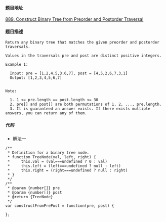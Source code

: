 #### 题目地址
[889. Construct Binary Tree from Preorder and Postorder Traversal](https://leetcode.com/problems/construct-binary-tree-from-preorder-and-postorder-traversal/)
#### 题目描述
```
Return any binary tree that matches the given preorder and postorder traversals.

Values in the traversals pre and post are distinct positive integers.

Example 1:

  Input: pre = [1,2,4,5,3,6,7], post = [4,5,2,6,7,3,1]
  Output: [1,2,3,4,5,6,7]
 

Note:

  1. 1 <= pre.length == post.length <= 30
  2. pre[] and post[] are both permutations of 1, 2, ..., pre.length.
  3. It is guaranteed an answer exists. If there exists multiple answers, you can return any of them.
```
##### 代码

- 解法一
```
/**
 * Definition for a binary tree node.
 * function TreeNode(val, left, right) {
 *     this.val = (val===undefined ? 0 : val)
 *     this.left = (left===undefined ? null : left)
 *     this.right = (right===undefined ? null : right)
 * }
 */
/**
 * @param {number[]} pre
 * @param {number[]} post
 * @return {TreeNode}
 */
var constructFromPrePost = function(pre, post) {
    
};
```
